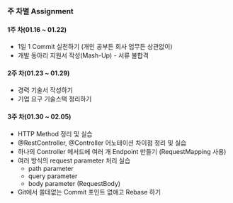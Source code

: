 ### 주 차별 Assignment
#### 1주 차(01.16 ~ 01.22)
  * 1일 1 Commit 실천하기 (개인 공부든 회사 업무든 상관없이)
  * 개발 동아리 지원서 작성(Mash-Up) - 서류 불합격

#### 2주 차(01.23 ~ 01.29)
  * 경력 기술서 작성하기
  * 기업 요구 기술스택 정리하기

#### 3주 차(01.30 ~ 02.05)
  * HTTP Method 정리 및 실습
  * @RestController, @Controller 어노테이션 차이점 정리 및 실습
  * 하나의 Controller 메서드에 여러 개 Endpoint 만들기 (RequestMapping 사용)
  * 여러 방식의 request parameter 처리 실습
    + path parameter
    + query parameter
    + body parameter (RequestBody)
  * Git에서 쓸데없는 Commit 포인트 없애고 Rebase 하기